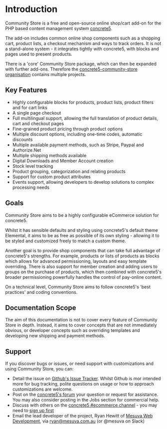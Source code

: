 # Introduction
 
Community Store is a free and open-source online shop/cart add-on for the PHP based content management system [concrete5](https://www.concrete5.org/).

The add-on includes common online shop components such as a shopping cart, product lists, a checkout mechanism and ways to track orders. It is not a stand-alone system - it integrates tightly with concrete5, with blocks and pages used to present products.

There is a 'core' Community Store package, which can then be expanded with further add-ons. Therefore the [concrete5-community-store organisation](https://github.com/concrete5-community-store) contains multiple projects.


## Key Features

- Highly configurable blocks for products, product lists, product filters and for cart links
- A single page checkout
- Full multilingual support, allowing the full translation of product details, cart and checkout pages
- Fine-grained product pricing through product options
- Multiple discount options, including one-time codes, automatic discounts
- Multiple available payment methods, such as Stripe, Paypal and Authorize.Net
- Multiple shipping methods available
- Digital Downloads and Member Account creation
- Stock level tracking
- Product grouping, categorization and relating products
- Support for custom product attributes
- Events support, allowing developers to develop solutions to complex processing needs


## Goals

Community Store aims to be a highly configurable eCommerce solution for concrete5. 

Whilst it has sensible defaults and styling using concrete5's default theme Elemental, it aims to be as free as possible of its own styling - allowing it to be styled and customized freely to match a custom theme.

Another goal is to provide shop components that can take full advantage of concrete5's strengths. For example, products or lists of products as blocks which allows for advanced permissioning, layouts and easy template overriding. There is also support for member creation and adding users to groups on the purchase of products, which then combined with concrete5's broader permissioning powerfully handles the control of pay-online content. 

On a technical level, Community Store aims to follow concrete5's 'best practices' and coding conventions. 

 
## Documentation Scope

The aim of this documentation is not to cover every feature of Community Store in depth. Instead, it aims to cover concepts that are not immediately obvious, or developer concepts such as overriding templates and developing new shipping and payment methods.
 
## Support

If you discover bugs or issues, or need support with customizations and using Community Store, you can:

- Detail the issue on [Github's Issue Tracker](https://github.com/concrete5-community-store/community_store/issues). Whilst Github is mor intended more for bug tracking, polite questions on usage or how to approach customizations are welcome.
- Post on the [concrete5's forum](https://www.concrete5.org/community/forums) your question or request for assistance. You may also consider posting in the Jobs section for commercial help.
- Discuss with others on the [concrete5 #ecommerce channel](https://concrete5.slack.com/#ecommerce)  - you may need to [sign up first](https://slack.concrete5.org/)
- Email the lead developer of the project, Ryan Hewitt of [Mesuva Web Development](https://www.mesuva.com), via [ryan@mesuva.com.au](ryan@mesuva.com.au) (or @mesuva on Slack)
